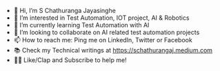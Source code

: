 - 👋 Hi, I’m S Chathuranga Jayasinghe
- 👀 I’m interested in Test Automation, IOT project, AI & Robotics
- 🌱 I’m currently learning Test Automation with AI
- 💞️ I’m looking to collaborate on AI related test automation projects
- 📫 How to reach me: Ping me on LinkedIn, Twitter or Facebook 
- 📚 Check my Technical writings at https://schathurangaj.medium.com
- 👏🏼 Like/Clap and Subscribe to help me!
